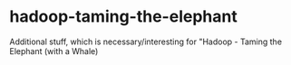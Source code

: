 # hadoop-taming-the-elephant
Additional stuff, which is necessary/interesting for "Hadoop - Taming the Elephant (with a Whale)
